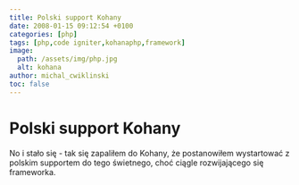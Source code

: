 ```yaml
---
title: Polski support Kohany
date: 2008-01-15 09:12:54 +0100
categories: [php]
tags: [php,code igniter,kohanaphp,framework]
image:
  path: /assets/img/php.jpg
  alt: kohana
author: michal_cwiklinski
toc: false
---
```


# Polski support Kohany

No i stało się - tak się zapaliłem do Kohany, że postanowiłem wystartować z polskim supportem do tego świetnego, choć ciągle rozwijającego się frameworka.